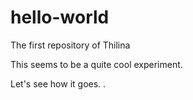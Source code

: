 # hello-world

The first repository of Thilina

This seems to be a quite cool experiment.

Let's see how it goes. . 
